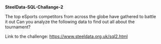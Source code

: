 **SteelData-SQL-Challange-2**

The top eSports competitors from across the globe have gathered to battle it out
Can you analyze the following data to find out all about the tournament?

Link to the challenge: https://www.steeldata.org.uk/sql2.html
